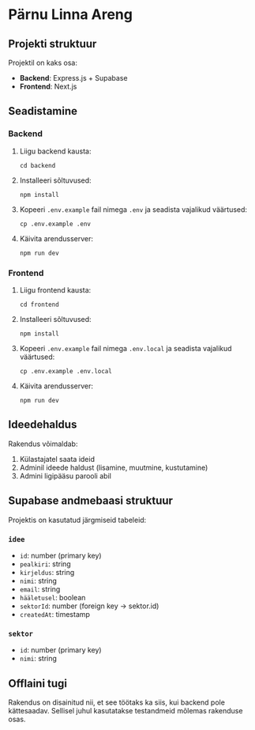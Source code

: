 # Pärnu Linna Areng

## Projekti struktuur

Projektil on kaks osa:
- **Backend**: Express.js + Supabase
- **Frontend**: Next.js

## Seadistamine

### Backend

1. Liigu backend kausta:
   ```
   cd backend
   ```

2. Installeeri sõltuvused:
   ```
   npm install
   ```

3. Kopeeri `.env.example` fail nimega `.env` ja seadista vajalikud väärtused:
   ```
   cp .env.example .env
   ```

4. Käivita arendusserver:
   ```
   npm run dev
   ```

### Frontend

1. Liigu frontend kausta:
   ```
   cd frontend
   ```

2. Installeeri sõltuvused:
   ```
   npm install
   ```

3. Kopeeri `.env.example` fail nimega `.env.local` ja seadista vajalikud väärtused:
   ```
   cp .env.example .env.local
   ```

4. Käivita arendusserver:
   ```
   npm run dev
   ```

## Ideedehaldus

Rakendus võimaldab:
1. Külastajatel saata ideid
2. Adminil ideede haldust (lisamine, muutmine, kustutamine)
3. Admini ligipääsu parooli abil

## Supabase andmebaasi struktuur

Projektis on kasutatud järgmiseid tabeleid:

### `idee`
- `id`: number (primary key)
- `pealkiri`: string 
- `kirjeldus`: string
- `nimi`: string
- `email`: string
- `hääletusel`: boolean
- `sektorId`: number (foreign key → sektor.id)
- `createdAt`: timestamp

### `sektor`
- `id`: number (primary key)
- `nimi`: string

## Offlaini tugi

Rakendus on disainitud nii, et see töötaks ka siis, kui backend pole kättesaadav. 
Sellisel juhul kasutatakse testandmeid mõlemas rakenduse osas.
